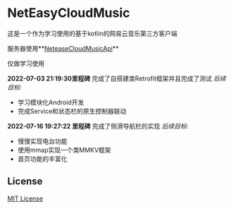 # NetEasyCloudMusic

这是一个作为学习使用的基于kotlin的网易云音乐第三方客户端

服务器使用**[NeteaseCloudMusicApi](https://github.com/Binaryify/NeteaseCloudMusicApi)**

仅做学习使用


**2022-07-03 21:19:30里程碑** 完成了自搭建类Retrofit框架并且完成了测试
*后续目标:*
- 学习模块化Android开发
- 完成Service和状态栏的原生控制器联动

**2022-07-16 19:27:22 里程碑** 完成了侧滑导航栏的实现
*后续目标:*
- 慢慢实现电台功能
- 使用mmap实现一个类MMKV框架
- 首页功能的丰富化

## License

[MIT License](https://github.com/phcbest/KotlinNetEasyMusic/blob/master/LICENSE)